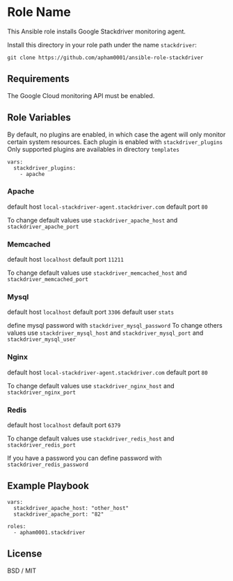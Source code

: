 Role Name
=========

This Ansible role installs Google Stackdriver monitoring agent.

Install this directory in your role path under the name `stackdriver`:

```
git clone https://github.com/apham0001/ansible-role-stackdriver
```

Requirements
------------

The Google Cloud monitoring API must be enabled.

Role Variables
--------------

By default, no plugins are enabled, in which case the agent will only monitor
certain system resources.
Each plugin is enabled with `stackdriver_plugins`
Only supported plugins are availables in directory ```templates```

```
vars:
  stackdriver_plugins:
    - apache
```

### Apache
default host ```local-stackdriver-agent.stackdriver.com```
default port ```80```

To change default values use ```stackdriver_apache_host``` and ```stackdriver_apache_port```

### Memcached
default host ```localhost```
default port ```11211```

To change default values use ```stackdriver_memcached_host``` and ```stackdriver_memcached_port```

### Mysql
default host ```localhost```
default port ```3306```
default user ```stats```

define mysql password with ```stackdriver_mysql_password```
To change others values use ```stackdriver_mysql_host``` and ```stackdriver_mysql_port``` and ```stackdriver_mysql_user```

### Nginx
default host ```local-stackdriver-agent.stackdriver.com```
default port ```80```

To change default values use ```stackdriver_nginx_host``` and ```stackdriver_nginx_port```

### Redis
default host ```localhost```
default port ```6379```

To change default values use ```stackdriver_redis_host``` and ```stackdriver_redis_port```

If you have a password you can define password with ```stackdriver_redis_password```


Example Playbook
----------------
    vars:
      stackdriver_apache_host: "other_host"
      stackdriver_apache_port: "82"

    roles:
      - apham0001.stackdriver

License
-------

BSD / MIT
